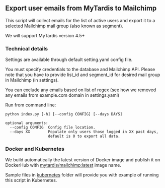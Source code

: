 ## Export user emails from MyTardis to Mailchimp

This script will collect emails for the list of active users and export it 
to a selected Mailchimp mail group (also known as segment).

We will support MyTardis version 4.5+

### Technical details

Settings are available through default setting.yaml config file.

You must specify credentials to the database and Mailchimp API. Please note 
that you have to provide list_id and segment_id for desired mail group in 
Mailchimp (in settings).

You can exclude any emails based on list of regex (see how we removed any 
emails from example.com domain in settings.yaml)

Run from command line:

```
python index.py [-h] [--config CONFIG] [--days DAYS]

optional arguments:
  --config CONFIG  Config file location.
  --days XX        Populate only users those logged in XX past days,
                   default is 0 to export all data.
```

### Docker and Kubernetes

We build automatically the latest version of Docker image and publish it on 
DockerHub with [mytardis/mailchimp:latest](https://hub.docker.com/r/mytardis/mailchimp) image name.

Sample files in [kubernetes](./kubernetes/) folder will provide you with 
example of running this script in Kubernetes.
